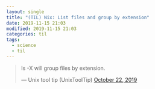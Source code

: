 ```yaml
---
layout: single
title: "(TIL) Nix: List files and group by extension"
date: 2019-11-15 21:03
modified: 2019-11-15 21:03
categories: til
tags:
  - science
  - til
---
```


<blockquote class="twitter-tweet">
<p lang="en" dir="ltr">ls -X will group files by extension.</p>
&mdash; Unix tool tip (UnixToolTip)
<a href="https://twitter.com/UnixToolTip/status/1186683691642298368?ref_src=twsrc%5Etfw">October 22, 2019</a>
</blockquote>
<script async src="https://platform.twitter.com/widgets.js" charset="utf-8"></script>
